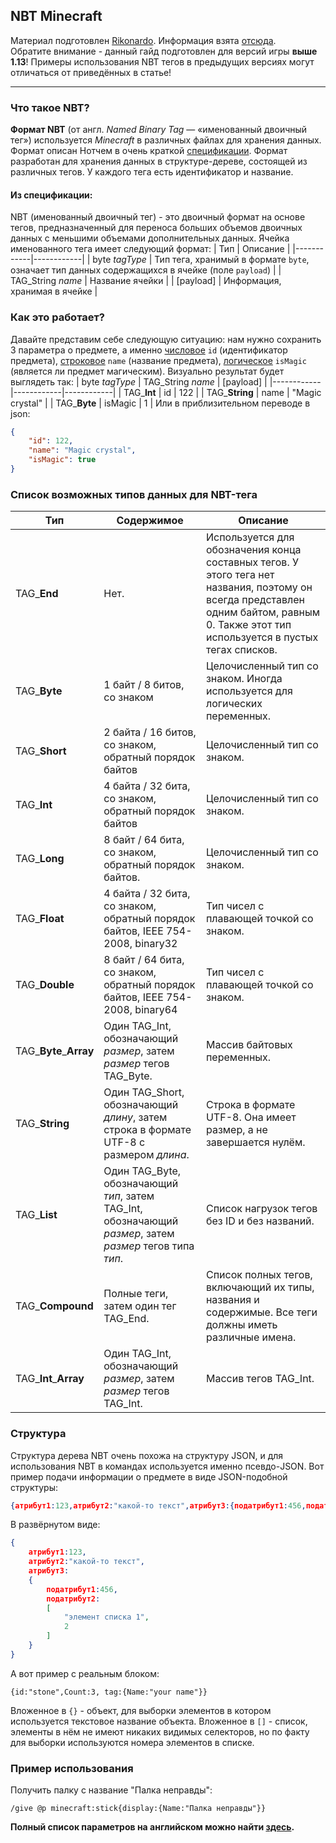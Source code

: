 ## NBT Minecraft
Материал подготовлен [Rikonardo](https://www.youtube.com/channel/UCAfPECGsDFaYJP8lXGv5opA "Rikonardo"). Информация взята [отсюда](https://minecraft-ru.gamepedia.com/Формат_NBT).<br/>
Обратите внимание - данный гайд подготовлен для версий игры **выше 1.13**! Примеры использования NBT тегов в предыдущих версиях могут отличаться от приведённых в статье!

------------

### Что такое NBT?

**Формат NBT** (от англ. _Named Binary Tag_ — «именованный двоичный тег») используется _Minecraft_ в различных файлах для хранения данных. Формат описан Нотчем в очень краткой [спецификации](http://web.archive.org/web/20110723210920/http://www.minecraft.net/docs/NBT.txt). Формат разработан для хранения данных в структуре-дереве, состоящей из различных тегов. У каждого тега есть идентификатор и название.
#### Из спецификации:
NBT (именованный двоичный тег) - это двоичный формат на основе тегов, предназначенный для переноса больших объемов двоичных данных с меньшими объемами дополнительных данных.
Ячейка именованного тега имеет следующий формат:
| Тип | Описание |
|------------|------------|
| byte _tagType_ | Тип тега, хранимый в формате `byte`, означает тип данных содержащихся в ячейке (поле `payload`) |
| TAG_String _name_ | Название ячейки |
| [payload] | Информация, хранимая в ячейке |

### Как это работает?

Давайте представим себе следующую ситуацию: нам нужно сохранить 3 параметра о предмете, а именно <u>числовое</u> `id` (идентификатор предмета), <u>строковое</u> `name` (название предмета), <u>логическое</u> `isMagic` (является ли предмет магическим).
Визуально результат будет выглядеть так:
| byte _tagType_ | TAG_String _name_ | [payload] |
|------------|------------|------------|
| TAG_**Int** | id | 122 |
| TAG_**String** | name | "Magic crystal" |
| TAG_**Byte** | isMagic | 1 |
Или в приблизительном переводе в json:
```json
{
	"id": 122,
	"name": "Magic crystal",
	"isMagic": true
}
```
### Список возможных типов данных для NBT-тега
| Тип | Содержимое | Описание |
|------------|------------|------------|
| TAG_**End** | Нет. | Используется для обозначения конца составных тегов. У этого тега нет названия, поэтому он всегда представлен одним байтом, равным 0. Также этот тип используется в пустых тегах списков. |
| TAG_**Byte** | 1 байт / 8 битов, со знаком | Целочисленный тип со знаком. Иногда используется для логических переменных. |
| TAG_**Short** | 2 байта / 16 битов, со знаком, обратный порядок байтов | Целочисленный тип со знаком. |
| TAG_**Int** | 4 байта / 32 бита, со знаком, обратный порядок байтов | Целочисленный тип со знаком. |
| TAG_**Long** | 8 байт / 64 бита, со знаком, обратный порядок байтов. | Целочисленный тип со знаком. |
| TAG_**Float** | 4 байта / 32 бита, со знаком, обратный порядок байтов, IEEE 754-2008, binary32 | Тип чисел с плавающей точкой со знаком. |
| TAG_**Double** | 8 байт / 64 бита, со знаком, обратный порядок байтов, IEEE 754-2008, binary64 | Тип чисел с плавающей точкой со знаком. |
| TAG_**Byte**_**Array** | Один TAG_Int, обозначающий  _размер_, затем  _размер_  тегов TAG_Byte. | Массив байтовых переменных. |
| TAG_**String** | Один TAG_Short, обозначающий  _длину_, затем строка в формате UTF-8 с размером  _длина_. | Строка в формате UTF-8. Она имеет размер, а не завершается нулём. |
| TAG_**List** | Один TAG_Byte, обозначающий  _тип_, затем TAG_Int, обозначающий  _размер_, затем  _размер_  тегов типа  _тип_. | Список нагрузок тегов без ID и без названий. |
| TAG_**Compound** | Полные теги, затем один тег TAG_End. | Список полных тегов, включающий их типы, названия и содержимые. Все теги должны иметь различные имена. |
| TAG_**Int**_**Array** | Один TAG_Int, обозначающий  _размер_, затем  _размер_  тегов TAG_Int. | Массив тегов TAG_Int. |

### Структура
Структура дерева NBT очень похожа на структуру JSON, и для использования NBT в командах используется именно псевдо-JSON. Вот пример подачи информации о предмете в виде JSON-подобной структуры:
```json
{атрибут1:123,атрибут2:"какой-то текст",атрибут3:{податрибут1:456,податрибут2:["элемент списка 1", 2]}}
``` 
В развёрнутом виде:
```json
{
	атрибут1:123,
	атрибут2:"какой-то текст",
	атрибут3:
	{
		податрибут1:456,
		податрибут2:
		[
			"элемент списка 1",
			2
		]
	}
}
``` 
А вот пример с реальным блоком:
```
{id:"stone",Count:3, tag:{Name:"your name"}}
```
Вложенное в `{}` - объект, для выборки элементов в котором используется текстовое название объекта.
Вложенное в `[]` - список, элементы в нём не имеют никаких видимых селекторов, но по факту для выборки используются номера элементов в списке.

### Пример использования
Получить палку с название "Палка неправды":
```
/give @p minecraft:stick{display:{Name:"Палка неправды"}}
```
**Полный список параметров на английском можно найти [здесь](https://minecraft.gamepedia.com/Tutorials/Command_NBT_tags).**

